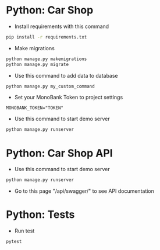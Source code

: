 # Python: Car Shop

- Install requirements with this command
```bash
pip install -r requirements.txt
```
- Make migrations
```bash
python manage.py makemigrations
python manage.py migrate
```
- Use this command to add data to database
```bash
python manage.py my_custom_command
```
- Set your MonoBank Token to project settings
```
MONOBANK_TOKEN="TOKEN"
```
- Use this command to start demo server
```bash
python manage.py runserver
```
# Python: Car Shop API
- Use this command to start demo server
```bash
python manage.py runserver
```
- Go to this page "/api/swagger/" to see API documentation

# Python: Tests
- Run test
```bash
pytest
```
